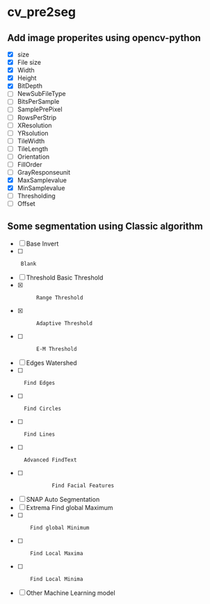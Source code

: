 # cv_pre2seg

## Add image properites using opencv-python

- [x] size
- [x] File size
- [x] Width
- [x] Height
- [x] BitDepth
- [ ] NewSubFileType
- [ ] BitsPerSample
- [ ] SamplePrePixel
- [ ] RowsPerStrip
- [ ] XResolution
- [ ] YRsolution
- [ ] TileWidth
- [ ] TileLength
- [ ] Orientation
- [ ] FillOrder
- [ ] GrayResponseunit
- [x] MaxSamplevalue
- [x] MinSamplevalue
- [ ] Thresholding
- [ ] Offset

## Some segmentation using Classic algorithm

- [ ] Base Invert
- [ ]      Blank
- [ ] Threshold Basic Threshold
- [x]           Range Threshold
- [x]           Adaptive Threshold
- [ ]           E-M Threshold
- [ ] Edges Watershed
- [ ]       Find Edges
- [ ]       Find Circles
- [ ]       Find Lines
- [ ]       Advanced FindText
- [ ]                Find Facial Features
- [ ] SNAP Auto Segmentation
- [ ] Extrema Find global Maximum
- [ ]         Find global Minimum
- [ ]         Find Local Maxima
- [ ]         Find Local Minima
- [ ] Other Machine Learning model
